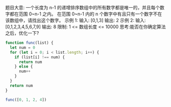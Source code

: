 题目大意:
一个长度为 n-1 的递增排序数组中的所有数字都是唯一的，并且每个数字都在范围 0~n-1 之内。
在范围 0~n-1 内的 n 个数字中有且只有一个数字不在该数组中，请找出这个数字。
示例 1:
输入: [0,1,3] 输出: 2
示例 2:
输入: [0,1,2,3,4,5,6,7,9] 输出: 8
限制:
1 <= 数组长度 <= 10000 思考:能否在你确定算法之后，优化一下?

```js
function func(list) {
  let num = 0
  for (let i = 0; i < list.length; i++) {
    if (list[i] !== num) {
      return num
    } else {
      num++
    }
  }
  return num
}

func([0, 1, 2, 4])
```